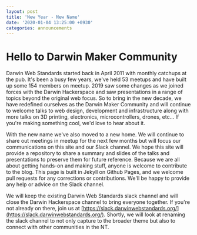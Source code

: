 ```yaml
---
layout: post
title: 'New Year - New Name'
date: '2020-01-04 13:25:00 +0930'
categories: announcements
---
```


# Hello to Darwin Maker Community
Darwin Web Standards started back in April 2011 with monthly catchups at the pub. It's been a busy few years, we've held 53 meetups and have built up some 154 members on meetup. 2019 saw some changes as we joined forces with the Darwin Hackerspace and saw presentations in a range of topics beyond the original web focus. So to bring in the new decade, we have redefined ourselves as the Darwin Maker Community and will continue to welcome talks to web design, development and infrastructure along with more talks on 3D printing, electronics, microcontrollers, drones, etc... If you're making something cool, we'd love to hear about it.

With the new name we've also moved to a new home. We will continue to share out meetings in meetup for the next few months but will focus our communications on this site and our Slack channel. We hope this site will provide a repository to share a summary and slides of the talks and presentations to preserve them for future reference. Because we are all about getting hands-on and making stuff, anyone is welcome to contribute to the blog. This page is built in Jekyll on Github Pages, and we welcome pull requests for any corrections or contributions. We'll be happy to provide any help or advice on the Slack channel.

We will keep the existing Darwin Web Standards slack channel and will close the Darwin Hackerspace channel to bring everyone together. If you're not already on there, join us at [https://slack.darwinwebstandards.org/](https://slack.darwinwebstandards.org/). Shortly, we will look at renaming the slack channel to not only capture to the broader theme but also to connect with other communities in the NT.
